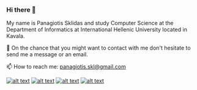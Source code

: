 ### Hi there 👋

<!--
**pasklid/pasklid** is a ✨ _special_ ✨ repository because its `README.md` (this file) appears on your GitHub profile.

Here are some ideas to get you started:

- 🔭 I’m currently working on ...
- 🌱 I’m currently learning ...
- 👯 I’m looking to collaborate on ...
- 🤔 I’m looking for help with ...
- 💬 Ask me about ...
- 📫 How to reach me: ...
- 😄 Pronouns: ...
- ⚡ Fun fact: ...
-->

My name is Panagiotis Sklidas and study Computer Science <!--student from Greece. I am studying on the--> at the Department of Informatics at International Hellenic University located in Kavala.

<!--🌐 Visit my website-->

💬 On the chance that you might want to contact with me don't hesitate to send me a message or an email.

📫 How to reach me: panagiotis.skl@gmail.com 
<p>
  <a href="https://www.linkedin.com/in/konstantinos-papanagnou-7989ba195" rel="nofollow"><img src="https://camo.githubusercontent.com/e7f906bcc822868be114653e327010e2aed91368/68747470733a2f2f696d672e69636f6e73382e636f6d2f736d616c6c2f33322f3030303030302f6c696e6b6564696e2e706e67" alt="alt text" data-canonical-src="https://img.icons8.com/small/32/000000/linkedin.png" style="max-width:100%;"></a>
  <a href="https://www.facebook.com/panagiotis.skl" rel="nofollow"><img src="https://camo.githubusercontent.com/5768964dcaac087c7c13a13ea366e432bc3358ae/68747470733a2f2f696d672e69636f6e73382e636f6d2f736d616c6c2f33322f3030303030302f66616365626f6f6b2e706e67" alt="alt text" data-canonical-src="https://img.icons8.com/small/32/000000/facebook.png" style="max-width:100%;"></a>
  <a href="https://www.instagram.com/panagiotis_sklidas/" rel="nofollow"><img src="https://camo.githubusercontent.com/653f45d20af0effc98261246b5960b5d3e4f8b02/68747470733a2f2f696d672e69636f6e73382e636f6d2f736d616c6c2f33322f3030303030302f696e7374616772616d2d6e65772e706e67" alt="alt text" data-canonical-src="https://img.icons8.com/small/32/000000/instagram-new.png" style="max-width:100%;"></a>
<!--  <a href="https://www.youtube.com/channel/UCIe7HQsoWCTCidJ5RqDajPg" rel="nofollow"><img src="https://camo.githubusercontent.com/dc7b7cb37fb94871ed8ed4e77f1f446c1e5a8489/68747470733a2f2f696d672e69636f6e73382e636f6d2f736d616c6c2f33322f3030303030302f796f75747562652e706e67" alt="alt text" data-canonical-src="https://img.icons8.com/small/32/000000/youtube.png" style="max-width:100%;"></a>-->
  <a href="http://www.github.com/pasklid"><img src="https://camo.githubusercontent.com/4d4742cd80e507ee393a4c35d2210fd91c3a3a15/68747470733a2f2f696d672e69636f6e73382e636f6d2f736d616c6c2f33322f3030303030302f6769746875622e706e67" alt="alt text" data-canonical-src="https://img.icons8.com/small/32/000000/github.png" style="max-width:100%;"></a>
</p>
